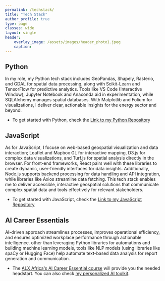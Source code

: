 ```yaml
---
permalink: /techstack/
title: "Tech Stack"
author_profile: true
type: page
classes: wide
layout: single
header:
    overlay_image: /assets/images/header_photo1.jpeg
    caption: 
---
```

## Python
  
In my role, my Python tech stack includes GeoPandas, Shapely, Rasterio, and GDAL for spatial data processing, along with Scikit-Learn and TensorFlow for predictive analytics. Tools like VS Code (Interactive Window), Jupyter Notebook and Anaconda aid in experimentation, while SQLAlchemy manages spatial databases. With Matplotlib and Folium for visualizations, I deliver clear, actionable insights for the energy sector and beyond. <br />
- To get started with Python, check the [Link to my Python Repository](https://github.com/martinsbuchi2/alx_python.git)

## JavaScript

As for JavaScript, I focuse on web-based geospatial visualization and data interaction; Leaflet and Mapbox GL for interactive mapping, D3.js for complex data visualizations, and Turf.js for spatial analysis directly in the browser. For front-end frameworks, React pairs well with these libraries to create dynamic, user-friendly interfaces for data insights. Additionally, Node.js supports backend processing for data handling and API integration, while libraries like Axios streamline data fetching. This tech stack enables me to deliver accessible, interactive geospatial solutions that communicate complex spatial data and tools effectively for relevant stakeholders. 
- To get started with JavaScript, check the [Link to my JavaScript Repository](https://github.com/martinsbuchi2/alx_python.git)


## AI Career Essentials

AI-driven approach streamlines processes, improves operational efficiency, and ensures optimized workplace performance through actionable intelligence. other than leveraging Python libraries for automations and building machine learning models, tools like NLP models (using libraries like spaCy or Hugging Face) help automate text-based data analysis for report generation and communication.
- The [ALX Africa's AI Career Essential course](https://www.alxafrica.com/) will provide you the needed headstart. You can also check [my personalized AI toolkit](https://drive.google.com/drive/folders/1n8UV7ESiWZgYAHxdPKmQwPbATqPL_pQv?usp=drive_link).

